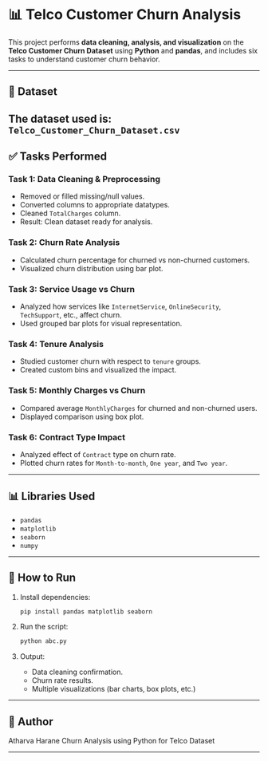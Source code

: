# 📊 Telco Customer Churn Analysis

This project performs **data cleaning, analysis, and visualization** on the **Telco Customer Churn Dataset** using **Python** and **pandas**, and includes six tasks to understand customer churn behavior.

---

## 📁 Dataset

The dataset used is:
`Telco_Customer_Churn_Dataset.csv`
---

## ✅ Tasks Performed

### **Task 1: Data Cleaning & Preprocessing**

* Removed or filled missing/null values.
* Converted columns to appropriate datatypes.
* Cleaned `TotalCharges` column.
* Result: Clean dataset ready for analysis.

### **Task 2: Churn Rate Analysis**

* Calculated churn percentage for churned vs non-churned customers.
* Visualized churn distribution using bar plot.

### **Task 3: Service Usage vs Churn**

* Analyzed how services like `InternetService`, `OnlineSecurity`, `TechSupport`, etc., affect churn.
* Used grouped bar plots for visual representation.

### **Task 4: Tenure Analysis**

* Studied customer churn with respect to `tenure` groups.
* Created custom bins and visualized the impact.

### **Task 5: Monthly Charges vs Churn**

* Compared average `MonthlyCharges` for churned and non-churned users.
* Displayed comparison using box plot.

### **Task 6: Contract Type Impact**

* Analyzed effect of `Contract` type on churn rate.
* Plotted churn rates for `Month-to-month`, `One year`, and `Two year`.

---

## 📊 Libraries Used

* `pandas`
* `matplotlib`
* `seaborn`
* `numpy`

---

## 🧠 How to Run

1. Install dependencies:

   ```bash
   pip install pandas matplotlib seaborn
   ```

2. Run the script:

   ```bash
   python abc.py
   ```

3. Output:

   * Data cleaning confirmation.
   * Churn rate results.
   * Multiple visualizations (bar charts, box plots, etc.)

---

## 📌 Author

Atharva Harane
Churn Analysis using Python for Telco Dataset

---
